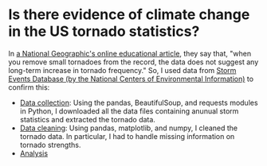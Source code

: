 # Is there evidence of climate change in the US tornado statistics?

In [a National Geographic's online educational article](https://education.nationalgeographic.org/resource/tornadoes-and-climate-change), they say that, "when you remove small tornadoes from the record, the data does not suggest any long-term increase in tornado frequency." So, I used data from [Storm Events Database (by the National Centers of Environmental Information)](https://www.ncdc.noaa.gov/stormevents/) to confirm this:

* [Data collection](data_collection.ipynb): Using the pandas, BeautifulSoup, and requests modules in Python, I downloaded all the data files containing anunual storm statistics and extracted the tornado data.
* [Data cleaning](data_cleaning.ipynb): Using pandas, matplotlib, and numpy, I cleaned the tornado data.  In particular, I had to handle missing information on tornado strengths.
* [Analysis]()
